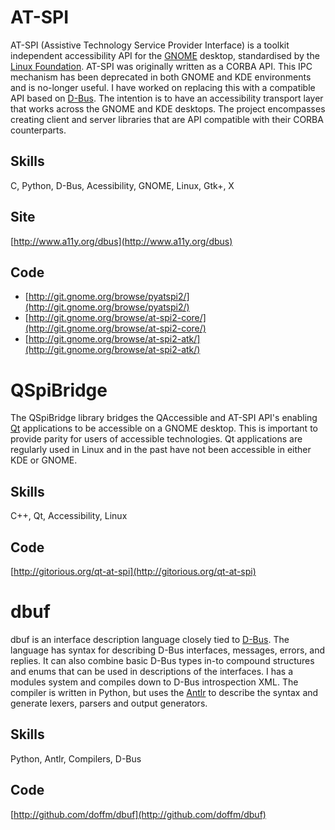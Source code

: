 # AT-SPI

AT-SPI (Assistive Technology Service Provider Interface) is a toolkit independent accessibility API for the [GNOME](http://www.gnome.org/) desktop, standardised by the [Linux Foundation](http://www.linuxfoundation.org/collaborate/workgroups/accessibility/atk/at-spi/at-spi_on_d-bus). AT-SPI was originally written as a CORBA API. This IPC mechanism has been deprecated in both GNOME and KDE environments and is no-longer useful. I have worked on replacing this with a compatible API based on [D-Bus](http://www.freedesktop.org/wiki/Software/dbus). The intention is to have an accessibility transport layer that works across the GNOME and KDE desktops. The project encompasses creating client and server libraries that are API compatible with their CORBA counterparts.

## Skills

C, Python, D-Bus, Acessibility, GNOME, Linux, Gtk+, X

## Site

[http://www.a11y.org/dbus](http://www.a11y.org/dbus)

## Code

 * [http://git.gnome.org/browse/pyatspi2/](http://git.gnome.org/browse/pyatspi2/)
 * [http://git.gnome.org/browse/at-spi2-core/](http://git.gnome.org/browse/at-spi2-core/)
 * [http://git.gnome.org/browse/at-spi2-atk/](http://git.gnome.org/browse/at-spi2-atk/)

# QSpiBridge

The QSpiBridge library bridges the QAccessible and AT-SPI API's enabling [Qt](http://qt.nokia.com/products/) applications to be accessible on a GNOME desktop. This is important to provide parity for users of accessible technologies. Qt applications are regularly used in Linux and in the past have not been accessible in either KDE or GNOME.

## Skills

C++, Qt, Accessibility, Linux

## Code

[http://gitorious.org/qt-at-spi](http://gitorious.org/qt-at-spi)

# dbuf

dbuf is an interface description language closely tied to [D-Bus](http://www.freedesktop.org/wiki/Software/dbus). The language has syntax for describing D-Bus interfaces, messages, errors, and replies. It can also combine basic D-Bus types in-to compound structures and enums that can be used in descriptions of the interfaces. I has a modules system and compiles down to D-Bus introspection XML. The compiler is written in Python, but uses the [Antlr](http://www.antlr.org/) to describe the syntax and generate lexers, parsers and output generators.

## Skills

Python, Antlr, Compilers, D-Bus

## Code

[http://github.com/doffm/dbuf](http://github.com/doffm/dbuf)